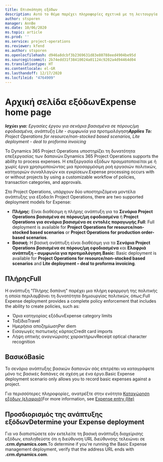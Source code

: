 ```yaml
---
title: Επισκόπηση εξόδων
description: Αυτό το θέμα παρέχει πληροφορίες σχετικά με τη λειτουργία εξόδων στο Project Operations.
author: stsporen
manager: AnnBe
ms.date: 10/06/2020
ms.topic: article
ms.prod: ''
ms.service: project-operations
ms.reviewer: kfend
ms.author: stsporen
ms.openlocfilehash: d946a8dcbf3b2369631d83e80788eed4904be95d
ms.sourcegitcommit: 2b74edd31f38410024a01124c9202a4d94464d04
ms.translationtype: HT
ms.contentlocale: el-GR
ms.lasthandoff: 12/17/2020
ms.locfileid: "4764909"
---
```

# <a name="expense-home-page"></a><span data-ttu-id="4414e-103">Αρχική σελίδα εξόδων</span><span class="sxs-lookup"><span data-stu-id="4414e-103">Expense home page</span></span>

<span data-ttu-id="4414e-104">_**Ισχύει για:** Εργασίες έργου για σενάρια βασισμένα σε πόρους/μη εφοδιασμένα, ανάπτυξη Lite - συμφωνία για προτιμολόγηση_</span><span class="sxs-lookup"><span data-stu-id="4414e-104">_**Applies To:** Project Operations for resource/non-stocked based scenarios, Lite deployment - deal to proforma invoicing_</span></span>


<span data-ttu-id="4414e-105">Το Dynamics 365 Project Operations υποστηρίζει τη δυνατότητα επεξεργασίας των δαπανών.</span><span class="sxs-lookup"><span data-stu-id="4414e-105">Dynamics 365 Project Operations supports the ability to process expenses.</span></span> <span data-ttu-id="4414e-106">Η επεξεργασία εξόδων πραγματοποιείται με ή χωρίς έργα χρησιμοποιώντας μια προσαρμόσιμη ροή εργασιών πολιτικών, κατηγοριών συναλλαγών και εγκρίσεων.</span><span class="sxs-lookup"><span data-stu-id="4414e-106">Expense processing occurs with or without projects by using a customizable workflow of policies, transaction categories, and approvals.</span></span>

<span data-ttu-id="4414e-107">Στο Project Operations, υπάρχουν δύο υποστηριζόμενα μοντέλα ανάπτυξης για έξοδα:</span><span class="sxs-lookup"><span data-stu-id="4414e-107">In Project Operations, there are two supported deployment models for Expense:</span></span> 

- <span data-ttu-id="4414e-108">**Πλήρης**: Είναι διαθέσιμη η πλήρης ανάπτυξη για τα **Σενάρια Project Operations βασισμένα σε πόρους/μη εφοδιασμένα** ή **Project Operations για σενάρια βασισμένα σε εντολές παραγωγής**.</span><span class="sxs-lookup"><span data-stu-id="4414e-108">**Full**: Full deployment is available for **Project Operations for resource/non-stocked based scenarios** or **Project Operations for production order-based scenarios**.</span></span>
- <span data-ttu-id="4414e-109">**Βασική**: Η βασική ανάπτυξη είναι διαθέσιμη για τα **Σενάρια Project Operations βασισμένα σε πόρους/μη εφοδιασμένα** και **Ελαφριά ανάπτυξη – συμφωνία για προτιμολόγηση**.</span><span class="sxs-lookup"><span data-stu-id="4414e-109">**Basic**: Basic deployment is available for **Project Operations for resource/non-stocked based scenarios** and **Lite deployment – deal to proforma invoicing**.</span></span>

## <a name="full"></a><span data-ttu-id="4414e-110">Πλήρης</span><span class="sxs-lookup"><span data-stu-id="4414e-110">Full</span></span> 
<span data-ttu-id="4414e-111">Η ανάπτυξη "Πλήρης δαπάνη" παρέχει μια πλήρη εφαρμογή της πολιτικής η οποία περιλαμβάνει τη δυνατότητα δημιουργίας πολιτικών, όπως:</span><span class="sxs-lookup"><span data-stu-id="4414e-111">Full Expense deployment provides a complete policy enforcement that includes the ability to create policies, such as:</span></span>

  - <span data-ttu-id="4414e-112">Όρια κατηγορίας εξόδων</span><span class="sxs-lookup"><span data-stu-id="4414e-112">Expense category limits</span></span>
  - <span data-ttu-id="4414e-113">Ταξίδια</span><span class="sxs-lookup"><span data-stu-id="4414e-113">Travel</span></span>
  - <span data-ttu-id="4414e-114">Ημερήσια αποζημίωση</span><span class="sxs-lookup"><span data-stu-id="4414e-114">Per diem</span></span>
  - <span data-ttu-id="4414e-115">Εισαγωγές πιστωτικής κάρτας</span><span class="sxs-lookup"><span data-stu-id="4414e-115">Credit card imports</span></span>
  - <span data-ttu-id="4414e-116">Λήψη οπτικής αναγνώρισης χαρακτήρων</span><span class="sxs-lookup"><span data-stu-id="4414e-116">Receipt optical character recognition</span></span>

## <a name="basic"></a><span data-ttu-id="4414e-117">Βασικό</span><span class="sxs-lookup"><span data-stu-id="4414e-117">Basic</span></span> 
<span data-ttu-id="4414e-118">Το σενάριο ανάπτυξης βασικών δαπανών σάς επιτρέπει να καταγράφετε μόνο τις βασικές δαπάνες σε σχέση με ένα έργο.</span><span class="sxs-lookup"><span data-stu-id="4414e-118">Basic Expense deployment scenario only allows you to record basic expenses against a project.</span></span> 

<span data-ttu-id="4414e-119">Για περισσότερες πληροφορίες, ανατρέξτε στην ενότητα [Καταχώρηση εξόδων (ελαφριά)](basic-expense.md)</span><span class="sxs-lookup"><span data-stu-id="4414e-119">For more information, see [Expense entry (lite)](basic-expense.md)</span></span>

## <a name="determine-your-expense-deployment"></a><span data-ttu-id="4414e-120">Προσδιορισμός της ανάπτυξης εξόδων</span><span class="sxs-lookup"><span data-stu-id="4414e-120">Determine your Expense deployment</span></span>
<span data-ttu-id="4414e-121">Για να διαπιστώσετε εάν εκτελείτε τη βασική ανάπτυξη διαχείρισης εξόδων, επαληθεύστε ότι η διεύθυνση URL διεύθυνσης τελειώνει σε **.crm.dynamics.com**.</span><span class="sxs-lookup"><span data-stu-id="4414e-121">To determine if you're running the Basic Expense management deployment, verify that the address URL ends with **.crm.dynamics.com**.</span></span> 
